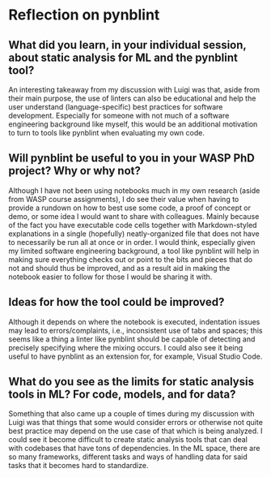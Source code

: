 # Reflection on pynblint

## What did you learn, in your individual session, about static analysis for ML and the pynblint tool?

An interesting takeaway from my discussion with Luigi was that, aside from their main purpose, the use of linters can also be educational and help the user understand (language-specific) best practices for software development. Especially for someone with not much of a software engineering background like myself, this would be an additional motivation to turn to tools like pynblint when evaluating my own code.

## Will pynblint be useful to you in your WASP PhD project? Why or why not?

Although I have not been using notebooks much in my own research (aside from WASP course assignments), I do see their value when having to provide a rundown on how to best use some code, a proof of concept or demo, or some idea I would want to share with colleagues. Mainly because of the fact you have executable code cells together with Markdown-styled explanations in a single (hopefully) neatly-organized file that does not have to necessarily be run all at once or in order. I would think, especially given my limited software engineering background, a tool like pynblint will help in making sure everything checks out or point to the bits and pieces that do not and should thus be improved, and as a result aid in making the notebook easier to follow for those I would be sharing it with.

## Ideas for how the tool could be improved?

Although it depends on where the notebook is executed, indentation issues may lead to errors/complaints, i.e., inconsistent use of tabs and spaces; this seems like a thing a linter like pynblint should be capable of detecting and precisely specifying where the mixing occurs. 
I could also see it being useful to have pynblint as an extension for, for example, Visual Studio Code.

## What do you see as the limits for static analysis tools in ML? For code, models, and for data?

Something that also came up a couple of times during my discussion with Luigi was that things that some would consider errors or otherwise not quite best practice may depend on the use case of that which is being analyzed. I could see it become difficult to create static analysis tools that can deal with codebases that have tons of dependencies. In the ML space, there are so many frameworks, different tasks and ways of handling data for said tasks that it becomes hard to standardize. 